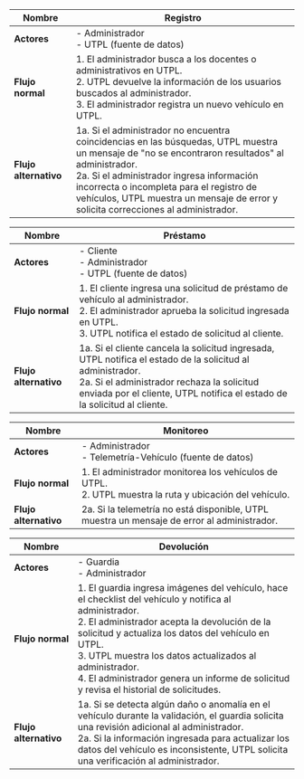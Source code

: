 | **Nombre**           | Registro                                         |
|-----------------------|-------------------------------------------------|
| **Actores**          | - Administrador<br>- UTPL (fuente de datos)      |
| **Flujo normal**     | 1. El administrador busca a los docentes o administrativos en UTPL.<br>2. UTPL devuelve la información de los usuarios buscados al administrador.<br>3. El administrador registra un nuevo vehículo en UTPL. |
| **Flujo alternativo**| 1a. Si el administrador no encuentra coincidencias en las búsquedas, UTPL muestra un mensaje de "no se encontraron resultados" al administrador.<br>2a. Si el administrador ingresa información incorrecta o incompleta para el registro de vehículos, UTPL muestra un mensaje de error y solicita correcciones al administrador. |
                                              

| **Nombre**           | Préstamo                                         |
|-----------------------|-------------------------------------------------|
| **Actores**          | - Cliente<br>- Administrador<br>- UTPL (fuente de datos) |
| **Flujo normal**     | 1. El cliente ingresa una solicitud de préstamo de vehículo al administrador.<br>2. El administrador aprueba la solicitud ingresada en UTPL.<br>3. UTPL notifica el estado de solicitud al cliente. |
| **Flujo alternativo**| 1a. Si el cliente cancela la solicitud ingresada, UTPL notifica el estado de la solicitud al administrador.<br>2a. Si el administrador rechaza la solicitud enviada por el cliente, UTPL notifica el estado de la solicitud al cliente. |


| **Nombre**           | Monitoreo                                        |
|-----------------------|-------------------------------------------------|
| **Actores**          | - Administrador<br>- Telemetría-Vehículo (fuente de datos) |
| **Flujo normal**     | 1. El administrador monitorea los vehículos de UTPL.<br>2. UTPL muestra la ruta y ubicación del vehículo. |
| **Flujo alternativo**| 2a. Si la telemetría no está disponible, UTPL muestra un mensaje de error al administrador. |


| **Nombre**           | Devolución                                       |
|-----------------------|-------------------------------------------------|
| **Actores**          | - Guardia<br>- Administrador                     |
| **Flujo normal**     | 1. El guardia ingresa imágenes del vehículo, hace el checklist del vehículo y notifica al administrador.<br>2. El administrador acepta la devolución de la solicitud y actualiza los datos del vehículo en UTPL.<br>3. UTPL muestra los datos actualizados al administrador.<br>4. El administrador genera un informe de solicitud y revisa el historial de solicitudes. |
| **Flujo alternativo**| 1a. Si se detecta algún daño o anomalía en el vehículo durante la validación, el guardia solicita una revisión adicional al administrador.<br>2a. Si la información ingresada para actualizar los datos del vehículo es inconsistente, UTPL solicita una verificación al administrador. |

